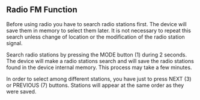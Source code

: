## Radio FM Function

Before using radio you have to search radio stations first. The device will save them in memory to select them later. It is not necessary to repeat this search unless change of location or the modification of the radio station signal.

Search radio stations by pressing the MODE button (1) during 2 seconds. The device will make a radio stations search and will save the radio stations found in the device internal memory. This process may take a few minutes.

In order to select among different stations, you have just to press NEXT (3) or PREVIOUS (7) buttons. Stations will appear at the same order as they were saved.
